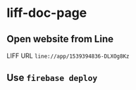 # liff-doc-page


## Open website from Line

LIFF URL `line://app/1539394836-DLXOg8Kz`

## Use `firebase deploy`

